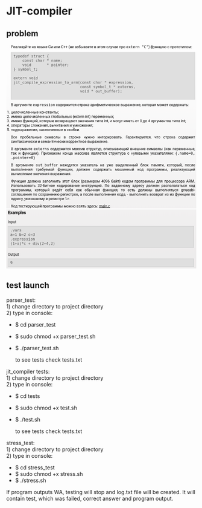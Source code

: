 # JIT-compiler

## problem

![](problem/1.png)
![](problem/2.png)
  
## test launch  
  parser_test:  
    1) change directory to project directory  
    2) type in console:  
 - $ cd parser_test  
 - $ sudo chmod +x parser_test.sh  
 - $ ./parser_test.sh  
   
   to see tests check tests.txt  
  
  jit_compiler tests:  
    1) change directory to project directory  
    2) type in console:  
 - $ cd tests  
 - $ sudo chmod +x test.sh  
 - $ ./test.sh  
  
   to see tests check tests.txt  
  
  stress_test:  
    1) change directory to project directory  
    2) type in console:
 - $ cd stress_test  
 - $ sudo chmod +x stress.sh  
 - $ ./stress.sh  

If program outputs WA, testing will stop and log.txt file will be created. It will contain test, which was failed, correct answer and program output.
